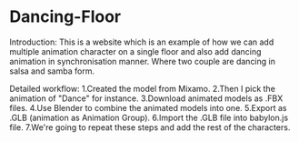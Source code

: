 # Dancing-Floor
Introduction:
This is a website which is an example of how we can add multiple animation character on a single floor and also add dancing animation in synchronisation manner.
Where two couple are dancing in salsa and samba form.

Detailed workflow:
1.Created the model from Mixamo.
2.Then I pick the animation of "Dance" for instance.
3.Download animated models as .FBX files.
4.Use Blender to combine the animated models into one.
5.Export as .GLB (animation as Animation Group).
6.Import the .GLB file into babylon.js file.
7.We're going to repeat these steps and add the rest of the characters.
 
